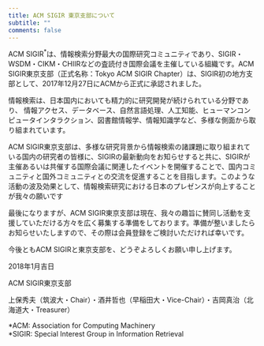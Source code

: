 ```yaml
---
title: ACM SIGIR 東京支部について
subtitle: ""
comments: false
---
```


ACM SIGIR<sup>*</sup>は、情報検索分野最大の国際研究コミュニティであり、SIGIR・WSDM・CIKM・CHIIRなどの査読付き国際会議を主催している組織です。ACM SIGIR東京支部（正式名称：Tokyo ACM SIGIR Chapter）は、SIGIR初の地方支部として、2017年12月27日にACMから正式に承認されました。 

情報検索は、日本国内においても精力的に研究開発が続けられている分野であり、
情報アクセス、データベース、自然言語処理、人工知能、ヒューマンコンピュータインタラクション、図書館情報学、情報知識学など、多様な側面から取り組まれています。

ACM SIGIR東京支部は、多様な研究背景から情報検索の諸課題に取り組まれている国内の研究者の皆様に、SIGIRの最新動向をお知らせすると共に、SIGIRが主催あるいは共催する国際会議に関連したイベントを開催することで、国内コミュニティと国外コミュニティとの交流を促進することを目指します。このような活動の波及効果として、情報検索研究における日本のプレゼンスが向上することが我々の願いです

最後になりますが、ACM SIGIR東京支部は現在、我々の趣旨に賛同し活動を支援していただける方々を広く募集する準備をしております。準備が整いましたらお知らせいたしますので、その際は会員登録をご検討いただければ幸いです。

今後ともACM SIGIRと東京支部を、どうぞよろしくお願い申し上げます。

2018年1月吉日

ACM SIGIR東京支部

上保秀夫（筑波大・Chair）・酒井哲也（早稲田大・Vice-Chair）・吉岡真治（北海道大・Treasurer）

*ACM: Association for Computing Machinery<br>
*SIGIR: Special Interest Group in Information Retrieval
